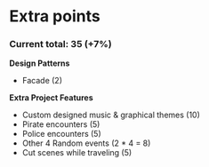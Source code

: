 # Extra points
### Current total: 35 (+7%)


__Design Patterns__
- Facade (2)

__Extra Project Features__
- Custom designed music & graphical themes (10)
- Pirate encounters (5)
- Police encounters (5)
- Other 4 Random events (2 * 4 = 8)
- Cut scenes while traveling (5)
